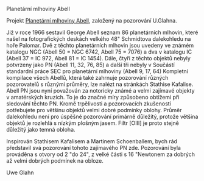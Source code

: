 Planetární mlhoviny Abell

Projekt [Planetární mlhoviny Abell](http://www.deepsky-visuell.de/Projekte/AbellPN.htm), založený na pozorování U.Glahna.

Již v roce 1966 sestavil George Abell seznam 86 planetárních mlhovin, které našel na fotografických deskách velkého 48" Schmidtova dalekohledu na hoře Palomar.
Dvě z těchto planetárních mlhovin jsou uvedeny ve známém katalogu NGC (Abell 50 = NGC 6742, Abell 75 = 7076) a dva v katalogu IC (Abell 37 = IC 972, Abell 81 = IC 1454).
Dále, čtyři z těchto objektů nebyly potvrzeny jako PN (Abell 11, 32, 76, 85) a další tři nebyly v Součástí standardní práce SEC pro planetární mlhoviny (Abell 9, 17, 64)
Kompletní kompilace všech Abellů, která také zahrnuje pozorování různých pozorovatelů s různými průměry, lze nalézt na stránkách Stathise Kafalise.
Abell PN jsou nyní považován za notoricky známé a velmi zajímavé objekty v amatérských kruzích. To je do značné míry způsobeno obtížemi při sledování těchto PN. Kromě trpělivosti
a pozorovacích zkušeností potřebujete pro většinu objektů velmi dobré podmínky oblohy. Průměr dalekohledu není pro úspěšné pozorování primárně důležitý, protože většina objektů
je rozlehlá s nízkým plošným jasem. Filtr [OIII] je proto stejně důležitý jako temná obloha.

Inspirován Stathisem Kafalisem a Martinem Schoenballem, bych rád představil svá pozorování tohoto zajímavého PN zde. Pozorování byla prováděna s otvory od 2 "do 24",
z velké části s 16 "Newtonem za dobrých až velmi dobrých podmínek na obloze.

Uwe Glahn